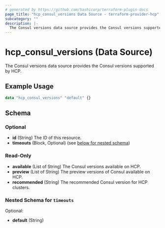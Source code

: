 ```yaml
---
# generated by https://github.com/hashicorp/terraform-plugin-docs
page_title: "hcp_consul_versions Data Source - terraform-provider-hcp"
subcategory: ""
description: |-
  The Consul versions data source provides the Consul versions supported by HCP.
---
```


# hcp_consul_versions (Data Source)

The Consul versions data source provides the Consul versions supported by HCP.

## Example Usage

```terraform
data "hcp_consul_versions" "default" {}
```

<!-- schema generated by tfplugindocs -->
## Schema

### Optional

- **id** (String) The ID of this resource.
- **timeouts** (Block, Optional) (see [below for nested schema](#nestedblock--timeouts))

### Read-Only

- **available** (List of String) The Consul versions available on HCP.
- **preview** (List of String) The preview versions of Consul available on HCP.
- **recommended** (String) The recommended Consul version for HCP clusters.

<a id="nestedblock--timeouts"></a>
### Nested Schema for `timeouts`

Optional:

- **default** (String)


